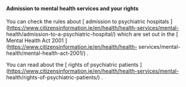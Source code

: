 ####  Admission to mental health services and your rights

You can check the rules about [ admission to psychiatric hospitals
](https://www.citizensinformation.ie/en/health/health-services/mental-
health/admission-to-a-psychiatric-hospital/) which are set out in the [ Mental
Health Act 2001 ](https://www.citizensinformation.ie/en/health/health-
services/mental-health/mental-health-act-2001/) .

You can read about the [ rights of psychiatric patients
](https://www.citizensinformation.ie/en/health/health-services/mental-
health/rights-of-psychiatric-patients/) .
